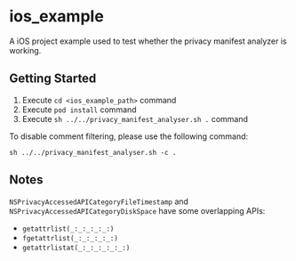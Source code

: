 # ios_example

A iOS project example used to test whether the privacy manifest analyzer is working.

## Getting Started

1. Execute `cd <ios_example_path>` command
2. Execute `pod install` command
3. Execute `sh ../../privacy_manifest_analyser.sh .` command

To disable comment filtering, please use the following command:

```shell
sh ../../privacy_manifest_analyser.sh -c .
```

## Notes

`NSPrivacyAccessedAPICategoryFileTimestamp` and `NSPrivacyAccessedAPICategoryDiskSpace` have some overlapping APIs:

* `getattrlist(_:_:_:_:_:)`
* `fgetattrlist(_:_:_:_:_:)`
* `getattrlistat(_:_:_:_:_:_:)`